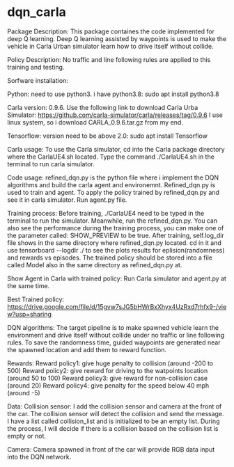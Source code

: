 # dqn_carla
Package Description: This package containes the code implemented for deep Q learning. Deep Q learning assisted by waypoints is used to make the vehicle in Carla Urban simulator learn how to drive itself without collide. 

Policy Description: No traffic and line following rules are applied to this training and testing.

Sorfware installation:

Python: need to use python3. i have python3.8: sudo apt install python3.8

Carla version: 0.9.6. Use the following link to download Carla Urba Simulator:
https://github.com/carla-simulator/carla/releases/tag/0.9.6
I use linux system, so i download CARLA_0.9.6.tar.gz from my end. 

Tensorflow: version need to be above 2.0: sudo apt install Tensorflow

Carla usage:
To use the Carla simulator, cd into the Carla package directory where the CarlaUE4.sh located. Type the command ./CarlaUE4.sh in the terminal to run carla simulator.

Code usage:
refined_dqn.py is the python file where i implement the DQN algorithms and build the carla agent and environemnt. Refined_dqn.py is used to train and agent.
To apply the policy trained by refined_dqn.py and see it in carla simulator. Run agent.py file.

Training process:
Before training, ./CarlaUE4 need to be typed in the terminal to run the simulator. Meanwhile, run the refined_dqn.py. You can also see the performance during the training process, you can make one of the parameter called: SHOW_PREVIEW to be true. After training, self.log_dir file shows in the same directory where refined_dqn.py located. cd in it and use tensorboard --logdir ./ to see the plots results for eplision(randomness) and rewards vs episodes. The trained policy should be stored into a file called Model also in the same directory as refined_dqn.py at. 

Show Agent in Carla with trained policy:
Run Carla simulator and agent.py at the same time.

Best Trained policy:
https://drive.google.com/file/d/15gvw7sJG5bHWrBxXhyx4UzRxd7rhfx9-/view?usp=sharing

DQN algorithms:
The target pipeline is to make spawned vehicle learn the environment and drive itself without collide under no traffic or line following rules. To save the randomness time, guided waypoints are generated near the spawned location and add them to reward function. 

Rewards:
Reward policy1: give huge penalty to collision (around -200 to 500)
Reward policy2: give reward for driving to the watpoints location (around 50 to 100)
Reward policy3: give reward for non-collision case (around 20)
Reward policy4: give penalty for the speed below 40 mph (around -5)

Data:
Collision sensor:
I add the collision sensor and camera at the front of the car. The collision sensor will detect the collision and send the message. I have a list called collision_list and is initialized to be an empty list. During the process, I will decide if there is a collision based on the collision list is empty or not. 

Camera:
Camera spawned in front of the car will provide RGB data input into the DQN network. 










